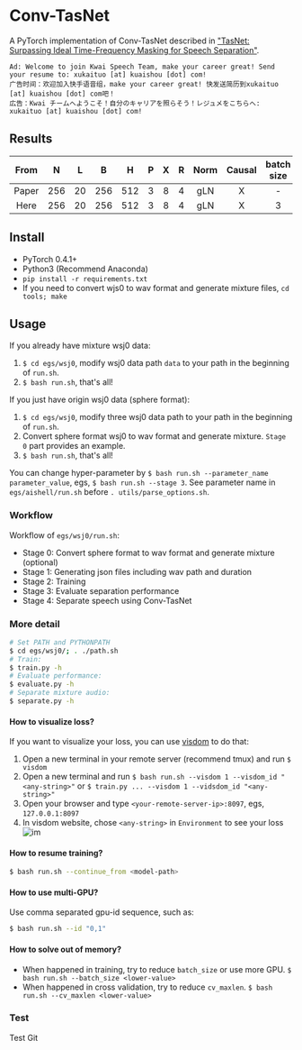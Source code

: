 # Conv-TasNet
A PyTorch implementation of Conv-TasNet described in ["TasNet: Surpassing Ideal Time-Frequency Masking for Speech Separation"](https://arxiv.org/abs/1809.07454).

```
Ad: Welcome to join Kwai Speech Team, make your career great! Send your resume to: xukaituo [at] kuaishou [dot] com!
广告时间：欢迎加入快手语音组，make your career great! 快发送简历到xukaituo [at] kuaishou [dot] com吧！
広告：Kwai チームへようこそ！自分のキャリアを照らそう！レジュメをこちらへ: xukaituo [at] kuaishou [dot] com!
```

## Results
| From | N | L | B | H | P | X | R | Norm | Causal | batch size |SI-SNRi(dB) | SDRi(dB)|
|:----:|:-:|:-:|:-:|:-:|:-:|:-:|:-:|:----:|:------:|:----------:|:----------:|:-------:|
| Paper|256|20 |256|512| 3 | 8 | 4 |  gLN |   X    |     -      |    14.6    |  15.0   |
| Here |256|20 |256|512| 3 | 8 | 4 |  gLN |   X    |     3      |    15.5    |  15.7   |

## Install
- PyTorch 0.4.1+
- Python3 (Recommend Anaconda)
- `pip install -r requirements.txt`
- If you need to convert wjs0 to wav format and generate mixture files, `cd tools; make`

## Usage
If you already have mixture wsj0 data:
1. `$ cd egs/wsj0`, modify wsj0 data path `data` to your path in the beginning of `run.sh`.
2. `$ bash run.sh`, that's all!

If you just have origin wsj0 data (sphere format):
1. `$ cd egs/wsj0`, modify three wsj0 data path to your path in the beginning of `run.sh`.
2. Convert sphere format wsj0 to wav format and generate mixture. `Stage 0` part provides an example.
3. `$ bash run.sh`, that's all!

You can change hyper-parameter by `$ bash run.sh --parameter_name parameter_value`, egs, `$ bash run.sh --stage 3`. See parameter name in `egs/aishell/run.sh` before `. utils/parse_options.sh`.
### Workflow
Workflow of `egs/wsj0/run.sh`:
- Stage 0: Convert sphere format to wav format and generate mixture (optional)
- Stage 1: Generating json files including wav path and duration
- Stage 2: Training
- Stage 3: Evaluate separation performance
- Stage 4: Separate speech using Conv-TasNet
### More detail
```bash
# Set PATH and PYTHONPATH
$ cd egs/wsj0/; . ./path.sh
# Train:
$ train.py -h
# Evaluate performance:
$ evaluate.py -h
# Separate mixture audio:
$ separate.py -h
```
#### How to visualize loss?
If you want to visualize your loss, you can use [visdom](https://github.com/facebookresearch/visdom) to do that:
1. Open a new terminal in your remote server (recommend tmux) and run `$ visdom`
2. Open a new terminal and run `$ bash run.sh --visdom 1 --visdom_id "<any-string>"` or `$ train.py ... --visdom 1 --vidsdom_id "<any-string>"`
3. Open your browser and type `<your-remote-server-ip>:8097`, egs, `127.0.0.1:8097`
4. In visdom website, chose `<any-string>` in `Environment` to see your loss
![im](egs/wsj0/loss.png)
#### How to resume training?
```bash
$ bash run.sh --continue_from <model-path>
```
#### How to use multi-GPU?
Use comma separated gpu-id sequence, such as:
```bash
$ bash run.sh --id "0,1"
```
#### How to solve out of memory?
- When happened in training, try to reduce `batch_size` or use more GPU. `$ bash run.sh --batch_size <lower-value>`
- When happened in cross validation, try to reduce `cv_maxlen`. `$ bash run.sh --cv_maxlen <lower-value>`


### Test
Test Git